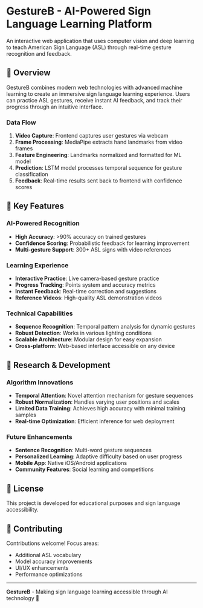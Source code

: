 # GestureB - AI-Powered Sign Language Learning Platform

An interactive web application that uses computer vision and deep learning to teach American Sign Language (ASL) through real-time gesture recognition and feedback.

## 🎯 Overview

GestureB combines modern web technologies with advanced machine learning to create an immersive sign language learning experience. Users can practice ASL gestures, receive instant AI feedback, and track their progress through an intuitive interface.

### Data Flow
1. **Video Capture**: Frontend captures user gestures via webcam
2. **Frame Processing**: MediaPipe extracts hand landmarks from video frames
3. **Feature Engineering**: Landmarks normalized and formatted for ML model
4. **Prediction**: LSTM model processes temporal sequence for gesture classification
5. **Feedback**: Real-time results sent back to frontend with confidence scores

## 🚀 Key Features

### AI-Powered Recognition
- **High Accuracy**: >90% accuracy on trained gestures
- **Confidence Scoring**: Probabilistic feedback for learning improvement
- **Multi-gesture Support**: 300+ ASL signs with video references

### Learning Experience
- **Interactive Practice**: Live camera-based gesture practice
- **Progress Tracking**: Points system and accuracy metrics
- **Instant Feedback**: Real-time correction and suggestions
- **Reference Videos**: High-quality ASL demonstration videos

### Technical Capabilities
- **Sequence Recognition**: Temporal pattern analysis for dynamic gestures
- **Robust Detection**: Works in various lighting conditions
- **Scalable Architecture**: Modular design for easy expansion
- **Cross-platform**: Web-based interface accessible on any device

## 🔬 Research & Development

### Algorithm Innovations
- **Temporal Attention**: Novel attention mechanism for gesture sequences
- **Robust Normalization**: Handles varying user positions and scales
- **Limited Data Training**: Achieves high accuracy with minimal training samples
- **Real-time Optimization**: Efficient inference for web deployment

### Future Enhancements
- **Sentence Recognition**: Multi-word gesture sequences
- **Personalized Learning**: Adaptive difficulty based on user progress
- **Mobile App**: Native iOS/Android applications
- **Community Features**: Social learning and competitions

## 📝 License

This project is developed for educational purposes and sign language accessibility.

## 🤝 Contributing

Contributions welcome! Focus areas:
- Additional ASL vocabulary
- Model accuracy improvements
- UI/UX enhancements
- Performance optimizations

---

**GestureB** - Making sign language learning accessible through AI technology 🤟